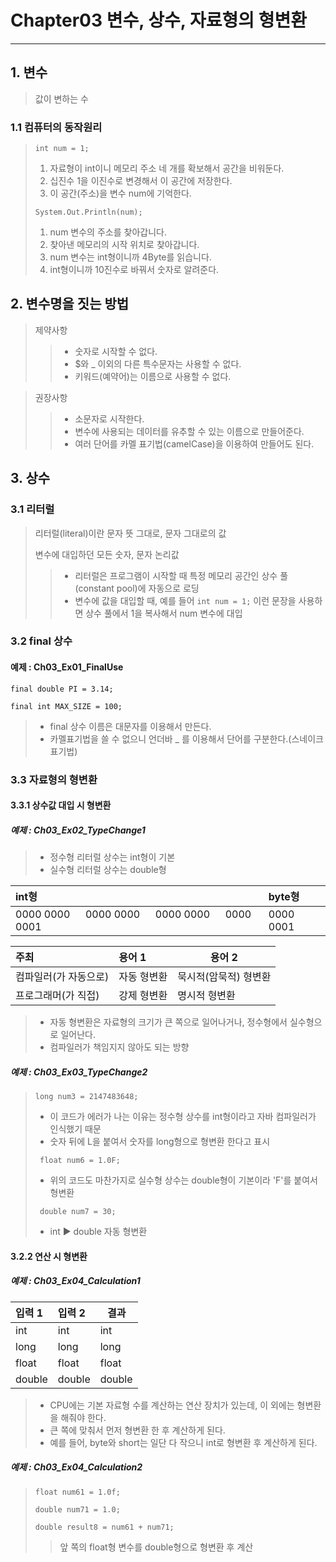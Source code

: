 # Chapter03 변수, 상수, 자료형의 형변환
***

## 1. 변수
> 값이 변하는 수
> 
### 1.1 컴퓨터의 동작원리
> ```int num = 1;```
> 1. 자료형이 int이니 메모리 주소 네 개를 확보해서 공간을 비워둔다.
> 2. 십진수 1을 이진수로 변경해서 이 공간에 저장한다.
> 3. 이 공간(주소)을 변수 num에 기억한다.
>
> ```System.Out.Println(num);```
> 1. num 변수의 주소를 찾아갑니다.
> 2. 찾아낸 메모리의 시작 위치로 찾아갑니다.
> 3. num 변수는 int형이니까 4Byte를 읽습니다.
> 4. int형이니까 10진수로 바꿔서 숫자로 알려준다.

###
## 2. 변수명을 짓는 방법

> 제약사항
>> - 숫자로 시작할 수 없다.
>> - $와 _ 이외의 다른 특수문자는 사용할 수 없다.
>> - 키워드(예약어)는 이름으로 사용할 수 없다.

> 권장사항
>> - 소문자로 시작한다.
>> - 변수에 사용되는 데이터를 유추할 수 있는 이름으로 만들어준다. 
>> - 여러 단어를 카멜 표기법(camelCase)을 이용하여 만들어도 된다.

###
## 3. 상수

### 3.1 리터럴

> 리터럴(literal)이란 문자 뜻 그대로, 문자 그대로의 값
> 
> 변수에 대입하던 모든 숫자, 문자 논리값
>> - 리터럴은 프로그램이 시작할 때 특정 메모리 공간인 상수 풀(constant pool)에 자동으로 로딩
>> - 변수에 값을 대입할 때, 예를 들어
>> ```int num = 1;``` 이런 문장을 사용하면 상수 풀에서 1을 복사해서 num 변수에 대입

### 3.2 final 상수
#### 예제 : Ch03_Ex01_FinalUse
```final double PI = 3.14;```

```final int MAX_SIZE = 100;```

> - final 상수 이름은 대문자를 이용해서 만든다.
> - 카멜표기법을 쓸 수 없으니 언더바 _ 를 이용해서 단어를 구분한다.(스네이크 표기법)

### 3.3 자료형의 형변환
#### 3.3.1 상수값 대입 시 형변환
##### 예제 : Ch03_Ex02_TypeChange1
> - 정수형 리터럴 상수는 int형이 기본
> - 실수형 리터럴 상수는 double형

| int형                                          | byte형     |
|:----------------------------------------------|:----------|
| 0000 0000 　 0000 0000 　 0000 0000 　 0000 0001 | 0000 0001 |

| 주최           | 용어 1   | 용어 2         |
|:-------------|:-------|--------------|
| 컴파일러(가 자동으로) | 자동 형변환 | 묵시적(암묵적) 형변환 |
| 프로그래머(가 직접)  | 강제 형변환 | 명시적 형변환      |

> - 자동 형변환은 자료형의 크기가 큰 쪽으로 일어나거나, 정수형에서 실수형으로 일어난다.
> - 컴파일러가 책임지지 않아도 되는 방향

##### 예제 : Ch03_Ex03_TypeChange2
> ```long num3 = 2147483648;```
>
> - 이 코드가 에러가 나는 이유는 정수형 상수를 int형이라고 자바 컴파일러가 인식했기 때문
> - 숫자 뒤에 L을 붙여서 숫자를 long형으로 형변환 한다고 표시
>
> ``` float num6 = 1.0F;```
> 
> - 위의 코드도 마찬가지로 실수형 상수는 double형이 기본이라 'F'를 붙여서 형변환
>
> ``` double num7 = 30;```
> - int ▶ double 자동 형변환

#### 3.2.2 연산 시 형변환
##### 예제 : Ch03_Ex04_Calculation1

| 입력 1   | 입력 2 | 결과   |
|:-------|:-----|------|
| int    | int  | int  |
| long   | long | long |
| float  | float | float |
| double | double | double |

> - CPU에는 기본 자료형 수를 계산하는 연산 장치가 있는데, 이 외에는 형변환을 해줘야 한다.
> - 큰 쪽에 맞춰서 먼저 형변환 한 후 계산하게 된다.
> - 예를 들어, byte와 short는 일단 다 작으니 int로 형변환 후 계산하게 된다.

##### 예제 : Ch03_Ex04_Calculation2

> ```float num61 = 1.0f;```
> 
> ```double num71 = 1.0;```
> 
> ```double result8 = num61 + num71;```
>> 앞 쪽의 float형 변수를 double형으로 형변환 후 계산